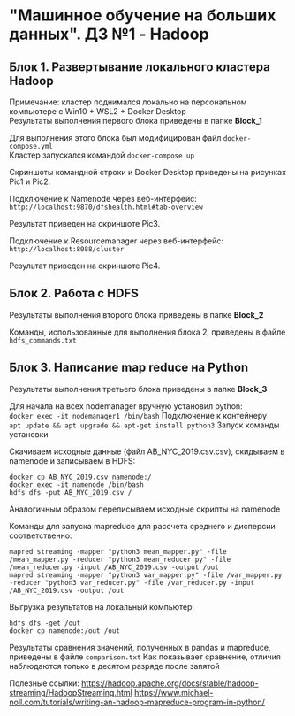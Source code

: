 # "Машинное обучение на больших данных". ДЗ №1 - Hadoop  

## Блок 1. Развертывание локального кластера Hadoop  

Примечание: кластер поднимался локально на персональном компьютере с Win10 + WSL2 + Docker Desktop  
Результаты выполнения первого блока приведены в папке **Block_1**

Для выполнения этого блока был модифицирован файл `docker-compose.yml`  
Кластер запускался командой `docker-compose up`

Скриншоты командной строки и Docker Desktop приведены на рисунках Pic1 и Pic2.  

Подключение к Namenode через веб-интерфейс:  
`http://localhost:9870/dfshealth.html#tab-overview`  

Результат приведен на скриншоте Pic3.  

Подключение к Resourcemanager через веб-интерфейс:  
`http://localhost:8088/cluster`  

Результат приведен на скриншоте Pic4.  


## Блок 2. Работа с HDFS  

Результаты выполнения второго блока приведены в папке **Block_2**

Команды, использованные для выполнения блока 2, приведены в файле `hdfs_commands.txt`


## Блок 3. Написание map reduce на Python

Результаты выполнения третьего блока приведены в папке **Block_3**

Для начала на всех nodemanager вручную установил python:  
`docker exec -it nodemanager1 /bin/bash` Подключение к контейнеру  
`apt update && apt upgrade && apt-get install python3` Запуск команды установки  

Скачиваем исходные данные (файл AB_NYC_2019.csv.csv), скидываем в namenode и записываем в HDFS:  
```
docker cp AB_NYC_2019.csv namenode:/
docker exec -it namenode /bin/bash
hdfs dfs -put AB_NYC_2019.csv /
```

Аналогичным образом переписываем исходные скрипты на namenode


Команды для запуска mapreduce для рассчета среднего и дисперсии соответственно:
```
mapred streaming -mapper "python3 mean_mapper.py" -file /mean_mapper.py -reducer "python3 mean_reducer.py" -file /mean_reducer.py -input /AB_NYC_2019.csv -output /out  
mapred streaming -mapper "python3 var_mapper.py" -file /var_mapper.py -reducer "python3 var_reducer.py" -file /var_reducer.py -input /AB_NYC_2019.csv -output /out  
```

Выгрузка результатов на локальный компьютер:
```
hdfs dfs -get /out
docker cp namenode:/out /out
```

Результаты сравнения значений, полученных в pandas и mapreduce, приведены в файле `comparison.txt`
Как показывает сравнение, отличия наблюдаются только в десятом разряде после запятой


Полезные ссылки:
https://hadoop.apache.org/docs/stable/hadoop-streaming/HadoopStreaming.html
https://www.michael-noll.com/tutorials/writing-an-hadoop-mapreduce-program-in-python/
